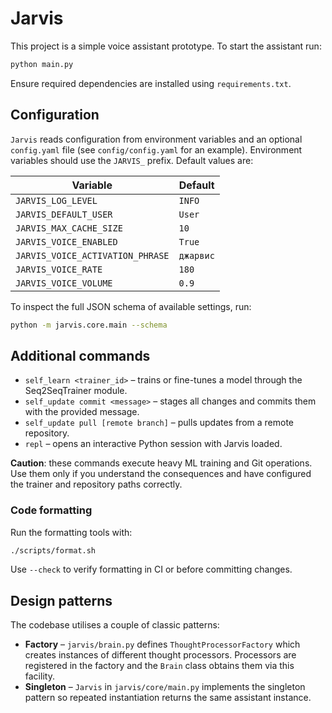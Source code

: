 # Jarvis

This project is a simple voice assistant prototype. To start the assistant run:

```bash
python main.py
```

Ensure required dependencies are installed using `requirements.txt`.

## Configuration

`Jarvis` reads configuration from environment variables and an optional
`config.yaml` file (see `config/config.yaml` for an example). Environment
variables should use the `JARVIS_` prefix.
Default values are:

| Variable | Default |
|----------|---------|
| `JARVIS_LOG_LEVEL` | `INFO` |
| `JARVIS_DEFAULT_USER` | `User` |
| `JARVIS_MAX_CACHE_SIZE` | `10` |
| `JARVIS_VOICE_ENABLED` | `True` |
| `JARVIS_VOICE_ACTIVATION_PHRASE` | `джарвис` |
| `JARVIS_VOICE_RATE` | `180` |
| `JARVIS_VOICE_VOLUME` | `0.9` |

To inspect the full JSON schema of available settings, run:

```bash
python -m jarvis.core.main --schema
```

## Additional commands

- `self_learn <trainer_id>` – trains or fine-tunes a model through the Seq2SeqTrainer module.
- `self_update commit <message>` – stages all changes and commits them with the provided message.
- `self_update pull [remote branch]` – pulls updates from a remote repository.
- `repl` – opens an interactive Python session with Jarvis loaded.

**Caution**: these commands execute heavy ML training and Git operations. Use them only if you understand the consequences and have configured the trainer and repository paths correctly.

### Code formatting

Run the formatting tools with:

```bash
./scripts/format.sh
```

Use `--check` to verify formatting in CI or before committing changes.

## Design patterns

The codebase utilises a couple of classic patterns:

- **Factory** – `jarvis/brain.py` defines `ThoughtProcessorFactory` which
  creates instances of different thought processors. Processors are registered
  in the factory and the `Brain` class obtains them via this facility.
- **Singleton** – `Jarvis` in `jarvis/core/main.py` implements the singleton
  pattern so repeated instantiation returns the same assistant instance.
